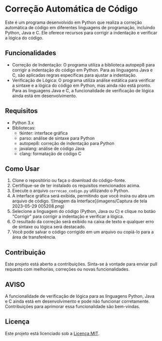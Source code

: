# Correção Automática de Código

Este é um programa desenvolvido em Python que realiza a correção automática de código em diferentes linguagens de programação, incluindo Python, Java e C. Ele oferece recursos para corrigir a indentação e verificar a lógica do código.

## Funcionalidades

- Correção de Indentação: O programa utiliza a biblioteca autopep8 para corrigir a indentação do código em Python. Para as linguagens Java e C, são aplicadas regras específicas para ajustar a indentação.
- Verificação de Lógica: O programa utiliza análise estática para verificar a sintaxe e a lógica do código em Python, mas ainda não está pronto. Para as linguagens Java e C, a funcionalidade de verificação de lógica ainda está em desenvolvimento.

## Requisitos

- Python 3.x
- Bibliotecas:
  - tkinter: interface gráfica
  - parso: análise de sintaxe para Python
  - autopep8: correção de indentação para Python
  - javalang: análise de código Java
  - clang: formatação de código C

## Como Usar

1. Clone o repositório ou faça o download do código-fonte.
2. Certifique-se de ter instalado os requisitos mencionados acima.
3. Execute o arquivo `correcao_codigo.py` utilizando o Python.
4. A interface gráfica será exibida, permitindo que você insira ou abra um arquivo de código.
  ![Imagem da Interface](imagens/Captura de tela 2023-05-29 005208.png)
6. Selecione a linguagem do código (Python, Java ou C) e clique no botão "Corrigir" para corrigir a indentação e verificar a lógica.
7. O resultado da correção será exibido na caixa de texto e qualquer erro de sintaxe ou lógica será destacado.
8. Você pode salvar o código corrigido em um arquivo ou copiá-lo para a área de transferência.

## Contribuição

Este projeto está aberto a contribuições. Sinta-se à vontade para enviar pull requests com melhorias, correções ou novas funcionalidades.

## AVISO

A funcionalidade de verificação de lógica para as linguagens Python, Java e C ainda está em desenvolvimento e pode não funcionar corretamente. Contribuições para aprimorar essa funcionalidade são bem-vindas.

## Licença

Este projeto está licenciado sob a [Licença MIT](https://github.com/haimonvieira/Correcao-Identacao-Nas-Linguagens/blob/main/LICENSE).
